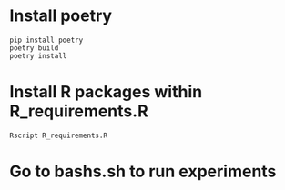 # Install poetry
```
pip install poetry
poetry build
poetry install
```

# Install R packages within R_requirements.R
```
Rscript R_requirements.R
```

# Go to bashs.sh to run experiments



